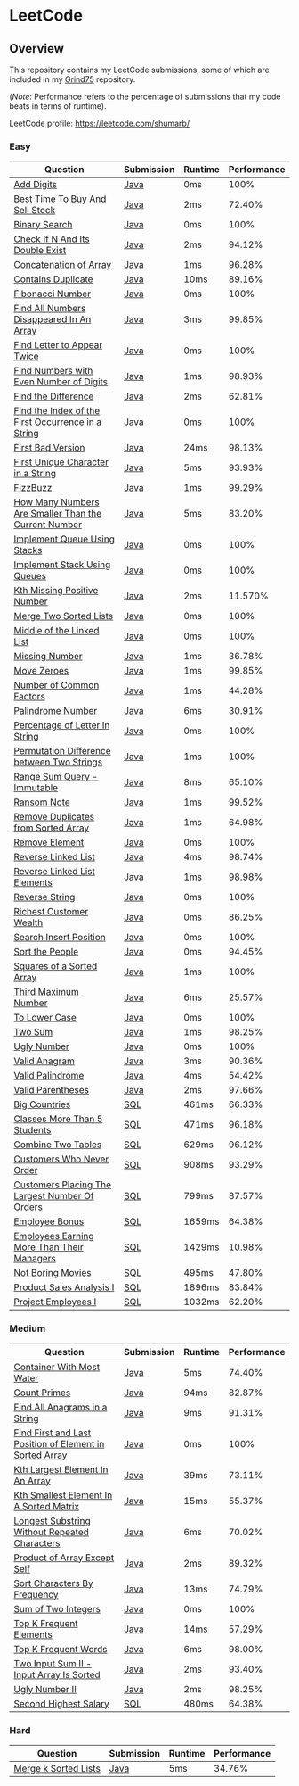 # LeetCode

## Overview
This repository contains my LeetCode submissions,
some of which are included in my [Grind75](https://github.com/shumarb/grind75) repository.

(*Note*: Performance refers to the percentage of submissions that my code beats in terms of runtime).

LeetCode profile: https://leetcode.com/shumarb/

### Easy
| Question                                                                                                                                                | Submission                                                                                                          | Runtime | Performance |
|---------------------------------------------------------------------------------------------------------------------------------------------------------|---------------------------------------------------------------------------------------------------------------------|---------|-------------|
| [Add Digits](https://leetcode.com/problems/add-digits/description/)                                                                                     | [Java](https://github.com/shumarb/leetcode/blob/main/easy/java/AddDigits.java)                                      | 0ms     | 100%        |
| [Best Time To Buy And Sell Stock](https://leetcode.com/problems/best-time-to-buy-and-sell-stock/description/)                                           | [Java](https://github.com/shumarb/leetcode/blob/main/easy/java/BestTimeToBuyAndSellStock.java)                      | 2ms     | 72.40%      |
| [Binary Search](https://leetcode.com/problems/binary-search/description/)                                                                               | [Java](https://github.com/shumarb/leetcode/blob/main/easy/java/BinarySearch.java)                                   | 0ms     | 100%        |
| [Check If N And Its Double Exist](https://leetcode.com/problems/check-if-n-and-its-double-exist/)                                                       | [Java](https://github.com/shumarb/leetcode/blob/main/easy/java/CheckIfNAndItsDoubleExist.java)                      | 2ms     | 94.12%      |
| [Concatenation of Array](https://leetcode.com/problems/concatenation-of-array/)                                                                         | [Java](https://github.com/shumarb/leetcode/blob/main/easy/java/ConcatenationOfArrays.java)                          | 1ms     | 96.28%      |
| [Contains Duplicate](https://leetcode.com/problems/contains-duplicate/description)                                                                      | [Java](https://github.com/shumarb/leetcode/blob/main/easy/java/ContainsDuplicate.java)                              | 10ms    | 89.16%      |
| [Fibonacci Number](https://leetcode.com/problems/fibonacci-number/description/)                                                                         | [Java](https://github.com/shumarb/leetcode/blob/main/easy/java/FibonacciNumber.java)                                | 0ms     | 100%        |
| [Find All Numbers Disappeared In An Array](https://leetcode.com/problems/find-all-numbers-disappeared-in-an-array/description/)                         | [Java](https://github.com/shumarb/leetcode/blob/main/easy/java/FindAllNumbersDisappearedInAnArray.java)             | 3ms     | 99.85%      |
| [Find Letter to Appear Twice](https://leetcode.com/problems/first-letter-to-appear-twice/description/)                                                  | [Java](https://github.com/shumarb/leetcode/blob/main/easy/java/FirstLetterToAppearTwice.java)                       | 0ms     | 100%        |
| [Find Numbers with Even Number of Digits](https://leetcode.com/problems/find-numbers-with-even-number-of-digits/)                                       | [Java](https://github.com/shumarb/leetcode/blob/main/easy/java/FindNumbersWithEvenNumberOfDigits.java)              | 1ms     | 98.93%      |
| [Find the Difference](https://leetcode.com/problems/find-the-difference/description)                                                                    | [Java](https://github.com/shumarb/leetcode/blob/main/easy/java/FindTheDifference.java)                              | 2ms     | 62.81%      |
| [Find the Index of the First Occurrence in a String](https://leetcode.com/problems/find-the-index-of-the-first-occurrence-in-a-string/)                 | [Java](https://github.com/shumarb/leetcode/blob/main/easy/java/FindTheIndexOfTheFirstOccurrenceInAString.java)      | 0ms     | 100%        |
| [First Bad Version](https://leetcode.com/problems/first-bad-version/description/)                                                                       | [Java](https://github.com/shumarb/leetcode/blob/main/easy/java/FirstBadVersion.java)                                | 24ms    | 98.13%      |
| [First Unique Character in a String](https://leetcode.com/problems/first-unique-character-in-a-string/description/)                                     | [Java](https://github.com/shumarb/leetcode/blob/main/easy/java/FirstUniqueCharacterInAString.java)                  | 5ms     | 93.93%      |
| [FizzBuzz](https://leetcode.com/problems/fizz-buzz/description/)                                                                                        | [Java](https://github.com/shumarb/leetcode/blob/main/easy/java/FizzBuzz.java)                                       | 1ms     | 99.29%      |
| [How Many Numbers Are Smaller Than the Current Number](https://leetcode.com/problems/how-many-numbers-are-smaller-than-the-current-number/description/) | [Java](https://github.com/shumarb/leetcode/blob/main/easy/java/HowManyNumbersAreSmallerThanTheCurrentNumber.java)   | 5ms     | 83.20%      |
| [Implement Queue Using Stacks](https://leetcode.com/problems/implement-queue-using-stacks/description/)                                                 | [Java](https://github.com/shumarb/leetcode/blob/main/easy/java/ImplementQueueUsingStacks.java)                      | 0ms     | 100%        |
| [Implement Stack Using Queues](https://leetcode.com/problems/implement-stack-using-queues/description/)                                                 | [Java](https://github.com/shumarb/leetcode/blob/main/easy/java/ImplementStackUsingQueues.java)                      | 0ms     | 100%        |
| [Kth Missing Positive Number](https://leetcode.com/problems/kth-missing-positive-number/description/)                                                   | [Java](https://github.com/shumarb/leetcode/blob/main/easy/java/KthMissingPositiveNumber.java)                       | 2ms     | 11.570%     |
| [Merge Two Sorted Lists](https://leetcode.com/problems/merge-two-sorted-lists/description/)                                                             | [Java](https://github.com/shumarb/leetcode/blob/main/easy/java/MergeTwoSortedLists.java)                            | 0ms     | 100%        |
| [Middle of the Linked List](https://leetcode.com/problems/middle-of-the-linked-list/description/)                                                       | [Java](https://github.com/shumarb/leetcode/blob/main/easy/java/MiddleOfTheLinkedList.java)                          | 0ms     | 100%        |
| [Missing Number](https://leetcode.com/problems/missing-number/description/)                                                                             | [Java](https://github.com/shumarb/leetcode/blob/main/easy/java/MissingNumber.java)                                  | 1ms     | 36.78%      |
| [Move Zeroes](https://leetcode.com/problems/move-zeroes/description/)                                                                                   | [Java](https://github.com/shumarb/leetcode/blob/main/easy/java/MoveZeroes.java)                                     | 1ms     | 99.85%      |
| [Number of Common Factors](https://leetcode.com/problems/number-of-common-factors/description/)                                                         | [Java](https://github.com/shumarb/leetcode/blob/main/easy/java/NumberOfCommonFactors.java)                          | 1ms     | 44.28%      |
| [Palindrome Number](https://leetcode.com/problems/palindrome-number/description/)                                                                       | [Java](https://github.com/shumarb/leetcode/blob/main/easy/java/PalindromeNumber.java)                               | 6ms     | 30.91%      |
| [Percentage of Letter in String](https://leetcode.com/problems/percentage-of-letter-in-string/description/)                                             | [Java](https://github.com/shumarb/leetcode/blob/main/easy/java/PalindromeNumber.java)                               | 0ms     | 100%        |
| [Permutation Difference between Two Strings](https://leetcode.com/problems/permutation-difference-between-two-strings/description/)                     | [Java](https://github.com/shumarb/leetcode/blob/main/easy/java/PermutationDifferenceBetweenTwoStrings.java)         | 1ms     | 100%        |
| [Range Sum Query - Immutable](https://leetcode.com/problems/range-sum-query-immutable/description/)                                                     | [Java](https://github.com/shumarb/leetcode/blob/main/easy/java/RangeSumQueryImmutable.java)                         | 8ms     | 65.10%      |
| [Ransom Note](https://leetcode.com/problems/ransom-note/description/)                                                                                   | [Java](https://github.com/shumarb/leetcode/blob/main/easy/java/RansomNote.java)                                     | 1ms     | 99.52%      |
| [Remove Duplicates from Sorted Array](https://leetcode.com/problems/remove-duplicates-from-sorted-array/description/)                                   | [Java](https://github.com/shumarb/leetcode/blob/main/easy/java/RemoveDuplicatesFromSortedArray.java)                | 1ms     | 64.98%      |
| [Remove Element](https://leetcode.com/problems/remove-element/description/)                                                                             | [Java](https://github.com/shumarb/leetcode/blob/main/easy/java/RemoveElement.java)                                  | 0ms     | 100%        |
| [Reverse Linked List](https://leetcode.com/problems/reverse-linked-list/description/)                                                                   | [Java](https://github.com/shumarb/leetcode/blob/main/easy/java/ReverseLinkedList.java)                              | 4ms     | 98.74%      |
| [Reverse Linked List Elements](https://leetcode.com/problems/reverse-linked-list-elements/description/)                                                 | [Java](https://github.com/shumarb/leetcode/blob/main/easy/java/ReverseLinkedListElements.java)                      | 1ms     | 98.98%      |
| [Reverse String](https://leetcode.com/problems/reverse-string/description/)                                                                             | [Java](https://github.com/shumarb/leetcode/blob/main/easy/java/ReverseString.java)                                  | 0ms     | 100%        |
| [Richest Customer Wealth](https://leetcode.com/problems/richest-customer-wealth/description/)                                                           | [Java](https://github.com/shumarb/leetcode/blob/main/easy/java/RichestCustomerWealth.java)                          | 0ms     | 86.25%      |
| [Search Insert Position](https://leetcode.com/problems/search-insert-position/description/)                                                             | [Java](https://github.com/shumarb/leetcode/blob/main/easy/java/SearchInsertPosition.java)                           | 0ms     | 100%        |
| [Sort the People](https://leetcode.com/problems/sort-the-people/description/)                                                                           | [Java](https://github.com/shumarb/leetcode/blob/main/easy/java/SortThePeople.java)                                  | 0ms     | 94.45%      |
| [Squares of a Sorted Array](https://leetcode.com/problems/squares-of-a-sorted-array/description/)                                                       | [Java](https://github.com/shumarb/leetcode/blob/main/easy/java/SquaresOfASortedArray.java)                          | 1ms     | 100%        |
| [Third Maximum Number](https://leetcode.com/problems/third-maximum-number/description/)                                                                 | [Java](https://github.com/shumarb/leetcode/blob/main/easy/java/ThirdMaximumNumber.java)                             | 6ms     | 25.57%      |
| [To Lower Case](https://leetcode.com/problems/to-lower-case/description/)                                                                               | [Java](https://github.com/shumarb/leetcode/blob/main/easy/java/ToLowerCase.java)                                    | 0ms     | 100%        |
| [Two Sum](https://leetcode.com/problems/two-sum/description/)                                                                                           | [Java](https://github.com/shumarb/leetcode/blob/main/easy/java/TwoSum.java)                                         | 1ms     | 98.25%      |
| [Ugly Number](https://leetcode.com/problems/ugly-number/description/)                                                                                   | [Java](https://github.com/shumarb/leetcode/blob/main/easy/java/UglyNumber.java)                                     | 0ms     | 100%        |
| [Valid Anagram](https://leetcode.com/problems/valid-anagram/description/)                                                                               | [Java](https://github.com/shumarb/leetcode/blob/main/easy/java/ValidAnagram.java)                                   | 3ms     | 90.36%      |
| [Valid Palindrome](https://leetcode.com/problems/valid-palindrome/description/)                                                                         | [Java](https://github.com/shumarb/leetcode/blob/main/easy/java/ValidPalindrome.java)                                | 4ms     | 54.42%      |
| [Valid Parentheses](https://leetcode.com/problems/valid-parentheses/description/)                                                                       | [Java](https://github.com/shumarb/leetcode/blob/main/easy/java/ValidParentheses.java)                               | 2ms     | 97.66%      |
| [Big Countries](https://leetcode.com/problems/big-countries/)                                                                                           | [SQL](https://github.com/shumarb/leetcode/blob/main/easy/sql/big_countries.sql)                                     | 461ms   | 66.33%      |
| [Classes More Than 5 Students](https://leetcode.com/problems/classes-more-than-5-students/description/)                                                 | [SQL](https://github.com/shumarb/leetcode/blob/main/easy/sql/classes_more_than_5_students.sql)                      | 471ms   | 96.18%      |
| [Combine Two Tables](https://leetcode.com/problems/combine-two-tables/description/)                                                                     | [SQL](https://github.com/shumarb/leetcode/blob/main/easy/sql/combine_two_tables.sql)                                | 629ms   | 96.12%      |
| [Customers Who Never Order](https://leetcode.com/problems/customers-who-never-order/)                                                                   | [SQL](https://github.com/shumarb/leetcode/blob/main/easy/sql/customers_who_never_order.sql)                         | 908ms   | 93.29%      |
| [Customers Placing The Largest Number Of Orders](https://leetcode.com/problems/customer-placing-the-largest-number-of-orders/description/)              | [SQL](https://github.com/shumarb/leetcode/blob/main/easy/sql/customers_placing_the_largest_number_of_orders.sql)    | 799ms   | 87.57%      |
| [Employee Bonus](https://leetcode.com/problems/employee-bonus/description/)                                                                             | [SQL](https://github.com/shumarb/leetcode/blob/main/easy/sql/employee_bonus.sql)                                    | 1659ms  | 64.38%      |
| [Employees Earning More Than Their Managers](https://leetcode.com/problems/employees-earning-more-than-their-managers/description/)                     | [SQL](https://github.com/shumarb/leetcode/blob/main/easy/sql/employees_earning_more_than_their_managers.sql)        | 1429ms  | 10.98%      |
| [Not Boring Movies](https://leetcode.com/problems/not-boring-movies/description/)                                                                       | [SQL](https://github.com/shumarb/leetcode/blob/main/easy/sql/not_boring_movies.sql)                                 | 495ms   | 47.80%      |
| [Product Sales Analysis I](https://leetcode.com/problems/product-sales-analysis-i/description/)                                                         | [SQL](https://github.com/shumarb/leetcode/blob/main/easy/sql/product_sales_analysis_1.sql)                          | 1896ms  | 83.84%      |
| [Project Employees I](https://leetcode.com/problems/project-employees-i/)                                                                               | [SQL](https://github.com/shumarb/leetcode/blob/main/easy/sql/project_employees_1.sql)                               | 1032ms  | 62.20%      |

### Medium
| Question                                                                                                                                                       | Submission                                                                                                                | Runtime | Performance |
|----------------------------------------------------------------------------------------------------------------------------------------------------------------|---------------------------------------------------------------------------------------------------------------------------|---------|-------------|
| [Container With Most Water](https://leetcode.com/problems/container-with-most-water/description/)                                                              | [Java](https://github.com/shumarb/leetcode/blob/main/medium/java/ContainerWithMostWater.java)                             | 5ms     | 74.40%      |
| [Count Primes](https://leetcode.com/problems/count-primes/description/)                                                                                        | [Java](https://github.com/shumarb/leetcode/blob/main/medium/java/CountPrimes.java)                                        | 94ms    | 82.87%      |
| [Find All Anagrams in a String](https://leetcode.com/problems/find-all-anagrams-in-a-string/description/)                                                      | [Java](https://github.com/shumarb/leetcode/blob/main/medium/java/FindAllAnagramsInAString.java)                           | 9ms     | 91.31%      |
| [Find First and Last Position of Element in Sorted Array](https://leetcode.com/problems//find-first-and-last-position-of-element-in-sorted-array/description/) | [Java](https://github.com/shumarb/leetcode/blob/main/medium/java/FindFirstAndLastPositionOfElementInSortedArray.java)     | 0ms     | 100%        |
| [Kth Largest Element In An Array](https://leetcode.com/problems/kth-largest-element-in-an-array/description/)                                                  | [Java](https://github.com/shumarb/leetcode/blob/main/medium/java/KthLargestElementInAnArray.java)                         | 39ms    | 73.11%      |
| [Kth Smallest Element In A Sorted Matrix](https://leetcode.com/problems/kth-smallest-element-in-a-sorted-matrix/description/)                                  | [Java](https://github.com/shumarb/leetcode/blob/main/medium/java/KthSmallestElementInASortedMatrix.java)                  | 15ms    | 55.37%      |
| [Longest Substring Without Repeated Characters](https://leetcode.com/problems/longest-substring-without-repeating-characters/description/)                     | [Java](https://github.com/shumarb/leetcode/blob/main/medium/java/LongestSubstringWithoutRepeatedCharacters.java)          | 6ms     | 70.02%      |
| [Product of Array Except Self](https://leetcode.com/problems/product-of-array-except-self/description/)                                                        | [Java](https://github.com/shumarb/leetcode/blob/main/medium/java/ProductOfArrayExceptSelf.java)                           | 2ms     | 89.32%      |
| [Sort Characters By Frequency](https://leetcode.com/problems/sort-characters-by-frequency/description/)                                                        | [Java](https://github.com/shumarb/leetcode/blob/main/medium/java/SortCharactersByFrequency.java)                          | 13ms    | 74.79%      |
| [Sum of Two Integers](https://leetcode.com/problems/sum-of-two-integers/description/)                                                                          | [Java](https://github.com/shumarb/leetcode/blob/main/medium/java/SumOfTwoIntegers.java)                                   | 0ms     | 100%        |
| [Top K Frequent Elements](https://leetcode.com/problems/top-k-frequent-elements/description/)                                                                  | [Java](https://github.com/shumarb/leetcode/blob/main/medium/java/TopKFrequentElements.java)                               | 14ms    | 57.29%      |
| [Top K Frequent Words](https://leetcode.com/problems/top-k-frequent-words/description/)                                                                        | [Java](https://github.com/shumarb/leetcode/blob/main/medium/java/TopKFrequentWords.java)                                  | 6ms     | 98.00%      |
| [Two Input Sum II - Input Array Is Sorted](https://leetcode.com/problems/two-sum-ii-input-array-is-sorted)                                                     | [Java](https://github.com/shumarb/leetcode/blob/main/medium/java/TwoInputSum2InputArrayIsSorted.java)                     | 2ms     | 93.40%      |
| [Ugly Number II](https://leetcode.com/problems/ugly-number-ii/description/)                                                                                    | [Java](https://github.com/shumarb/leetcode/blob/main/medium/java/UglyNumberTwo.java)                                      | 2ms     | 98.25%      |
| [Second Highest Salary](https://leetcode.com/problems/second-highest-salary/)                                                                                  | [SQL](https://github.com/shumarb/leetcode/blob/main/medium/sql/second_highest_salary.sql)                                 | 480ms   | 64.38%      |

### Hard
| Question                                                                                | Submission                                                                             | Runtime | Performance |
|-----------------------------------------------------------------------------------------|----------------------------------------------------------------------------------------|---------|-------------|
| [Merge k Sorted Lists](https://leetcode.com/problems/merge-k-sorted-lists/description/) | [Java](https://github.com/shumarb/leetcode/blob/main/hard/java/MergeKSortedLists.java) | 5ms     | 34.76%      |
